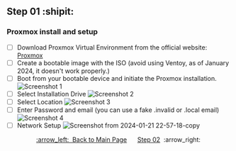 ## Step 01 :shipit:
### Proxmox install and setup
- [ ] Download Proxmox Virtual Environment from the official website: [Proxmox](https://www.proxmox.com/en/)
- [ ] Create a bootable image with the ISO (avoid using Ventoy, as of January 2024, it doesn't work properly.)
- [ ] Boot from your bootable device and initiate the Proxmox installation.
![Screenshot 1](https://github.com/hispanicdevian/libreNMS-Guide/assets/135581442/9262fb42-2e6e-4f8f-b85a-33373305b6fa)
- [ ] Select Installation Drive
![Screenshot 2](https://github.com/hispanicdevian/libreNMS-Guide/assets/135581442/effb23cc-51b9-4e6f-8a0a-f2582cd7f227)
- [ ] Select Location
![Screenshot 3](https://github.com/hispanicdevian/libreNMS-Guide/assets/135581442/817794ae-b4bc-4eb4-b0d4-ea32bded5cdf)
- [ ] Enter Password and email (you can use a fake .invalid or .local email)
![Screenshot 4](https://github.com/hispanicdevian/libreNMS-Guide/assets/135581442/756e7b1c-a814-4ed5-9c59-88cdcc3f6beb)
- [ ] Network Setup
![Screenshot from 2024-01-21 22-57-18-copy](https://github.com/hispanicdevian/libreNMS-Guide/assets/135581442/1f2374c8-7d0e-4536-b89a-53b94288f810)

<p align="center"> <a href="README.md">:arrow_left:&nbsp;&nbsp;Back to Main Page</a> &nbsp;&nbsp;&nbsp;&nbsp; <a href="Step_02.md">Step 02</a>&nbsp; :arrow_right: </a></p>
